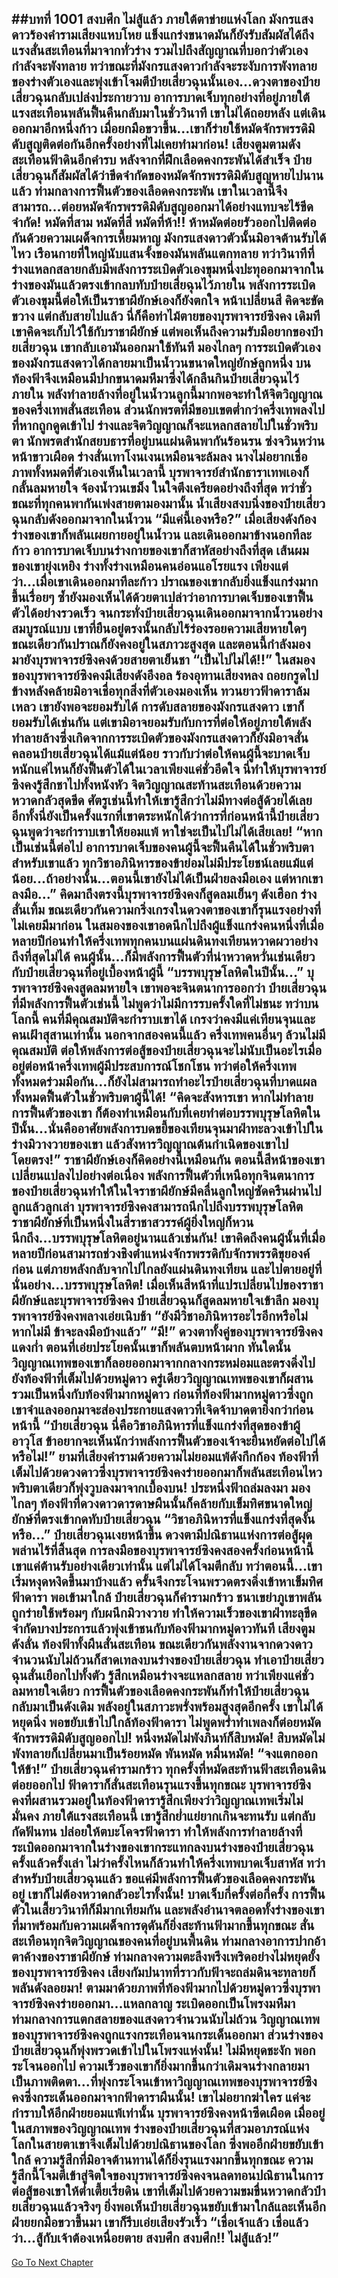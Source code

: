 ##บทที่ 1001 สงบศึก ไม่สู้แล้ว
ภายใต้ตาข่ายแห่งโลก มังกรแสงดาวร้องคำรามเสียงแหบโหย แข็งแกร่งขนาดมันก็ยังรับสัมผัสได้ถึงแรงสั่นสะเทือนที่มาจากทั่วร่าง รวมไปถึงสัญญาณที่บอกว่าตัวเองกำลังจะพังทลาย
ทว่าขณะที่มังกรแสงดาวกำลังจะระงับการพังทลายของร่างตัวเองและพุ่งเข้าโจมตีป๋ายเสี่ยวฉุนนั้นเอง...ดวงตาของป๋ายเสี่ยวฉุนกลับเปล่งประกายวาบ อาการบาดเจ็บทุกอย่างที่อยู่ภายใต้แรงสะเทือนพลันฟื้นคืนกลับมาในชั่ววินาที เขาไม่ได้ถอยหลัง แต่เดินออกมาอีกหนึ่งก้าว เมื่อยกมือขวาขึ้น...เขาก็ร่ายใช้หมัดจักรพรรดิมิดับสูญติดต่อกันอีกครั้งอย่างที่ไม่เคยทำมาก่อน!
เสียงตูมตามดังสะเทือนฟ้าดินอีกคำรบ หลังจากที่ฝึกเลือดคงกระพันได้สำเร็จ ป๋ายเสี่ยวฉุนก็สัมผัสได้ว่าขีดจำกัดของหมัดจักรพรรดิมิดับสูญหายไปนานแล้ว ท่ามกลางการฟื้นตัวของเลือดคงกระพัน เขาในเวลานี้จึงสามารถ...ต่อยหมัดจักรพรรดิมิดับสูญออกมาได้อย่างแทบจะไร้ขีดจำกัด!
หมัดที่สาม หมัดที่สี่ หมัดที่ห้า!!
ห้าหมัดต่อยรัวออกไปติดต่อกันด้วยความเผด็จการเหี้ยมหาญ มังกรแสงดาวตัวนั้นมิอาจต้านรับได้ไหว เรือนกายที่ใหญ่นับแสนจั้งของมันพลันแตกทลาย ทว่าวินาทีที่ร่างแหลกสลายกลับมีพลังการระเบิดตัวเองขุมหนึ่งปะทุออกมาจากในร่างของมันแล้วตรงเข้ากลบทับป๋ายเสี่ยฉุนไว้ภายใน
พลังการระเบิดตัวเองขุมนี้ต่อให้เป็นราชาผียักษ์เองก็ยังตกใจ หน้าเปลี่ยนสี คิดจะขัดขวาง แต่กลับสายไปแล้ว นี่ก็คือท่าไม้ตายของบุรพาจารย์ซิงคง เดิมทีเขาคิดจะเก็บไว้ใช้กับราชาผียักษ์ แต่พอเห็นถึงความรับมือยากของป๋ายเสี่ยวฉุน เขากลับเอามันออกมาใช้ทันที
มองไกลๆ การระเบิดตัวเองของมังกรแสงดาวได้กลายมาเป็นน้ำวนขนาดใหญ่ยักษ์ลูกหนึ่ง บนท้องฟ้าจึงเหมือนมีปากขนาดมหึมาซึ่งได้กลืนกินป๋ายเสี่ยวฉุนไว้ภายใน พลังทำลายล้างที่อยู่ในน้ำวนลูกนี้มากพอจะทำให้จิตวิญญาณของครึ่งเทพสั่นสะเทือน ส่วนนักพรตที่มีขอบเขตต่ำกว่าครึ่งเทพลงไปที่หากถูกดูดเข้าไป ร่างและจิตวิญญาณก็จะแหลกสลายไปในชั่วพริบตา
นักพรตสำนักสยบธารที่อยู่บนแผ่นดินพากันร้อนรน ซ่งจวินหว่านหน้าขาวเผือด ร่างสั่นเทาโงนเงนเหมือนจะล้มลง นางไม่อยากเชื่อภาพทั้งหมดที่ตัวเองเห็นในเวลานี้ บุรพาจารย์สำนักธาราเทพเองก็กลั้นลมหายใจ จ้องน้ำวนเขม็ง ในใจตึงเครียดอย่างถึงที่สุด
ทว่าชั่วขณะที่ทุกคนพากันเพ่งสายตามองมานั้น น้ำเสียงสงบนิ่งของป๋ายเสี่ยวฉุนกลับดังออกมาจากในน้ำวน
“มีแค่นี้เองหรือ?” เมื่อเสียงดังก้อง ร่างของเขาก็พลันเผยกายอยู่ในน้ำวน และเดินออกมาข้างนอกทีละก้าว อาการบาดเจ็บบนร่างกายของเขาก็สาหัสอย่างถึงที่สุด เส้นผมของเขายุ่งเหยิง ร่างทั้งร่างเหมือนคนอ่อนแอโรยแรง เพียงแต่ว่า...เมื่อเขาเดินออกมาทีละก้าว ปราณของเขากลับยิ่งแข็งแกร่งมากขึ้นเรื่อยๆ ซ้ำยังมองเห็นได้ด้วยตาเปล่าว่าอาการบาดเจ็บของเขาฟื้นตัวได้อย่างรวดเร็ว
จนกระทั่งป๋ายเสี่ยวฉุนเดินออกมาจากน้ำวนอย่างสมบูรณ์แบบ เขาที่ยืนอยู่ตรงนั้นกลับไร้ร่องรอยความเสียหายใดๆ ขณะเดียวกันปราณก็ยังคงอยู่ในสภาวะสูงสุด และตอนนี้กำลังมองมายังบุรพาจารย์ซิงคงด้วยสายตาเย็นชา
“เป็นไปไม่ได้!!” ในสมองของบุรพาจารย์ซิงคงมีเสียงดังอึงอล ร้องอุทานเสียงหลง ถอยกรูดไปข้างหลังคล้ายมิอาจเชื่อทุกสิ่งที่ตัวเองมองเห็น
ทวนยาวฟ้าดาราล้มเหลว เขายังพอจะยอมรับได้ การดับสลายของมังกรแสงดาว เขาก็ยอมรับได้เช่นกัน แต่เขามิอาจยอมรับกับการที่ต่อให้อยู่ภายใต้พลังทำลายล้างซึ่งเกิดจากการระเบิดตัวของมังกรแสงดาวก็ยังมิอาจสั่นคลอนป๋ายเสี่ยวฉุนได้แม้แต่น้อย ราวกับว่าต่อให้คนผู้นี้จะบาดเจ็บหนักแค่ไหนก็ยังฟื้นตัวได้ในเวลาเพียงแค่ชั่วอึดใจ
นี่ทำให้บุรพาจารย์ซิงคงรู้สึกชาไปทั้งหนังหัว จิตวิญญาณสะท้านสะเทือนด้วยความหวาดกลัวสุดขีด ศัตรูเช่นนี้ทำให้เขารู้สึกว่าไม่มีทางต่อสู้ด้วยได้เลย อีกทั้งนี่ยังเป็นครั้งแรกที่เขาตระหนักได้ว่าการที่ก่อนหน้านี้ป๋ายเสี่ยวฉุนพูดว่าจะกำราบเขาให้ยอมแพ้ หาใช่จะเป็นไปไม่ได้เสียเลย!
“หากเป็นเช่นนี้ต่อไป อาการบาดเจ็บของคนผู้นี้จะฟื้นคืนได้ในชั่วพริบตา สำหรับเขาแล้ว ทุกวิชาอภินิหารของข้าย่อมไม่มีประโยชน์เลยแม้แต่น้อย...ถ้าอย่างนั้น...ตอนนี้เขายังไม่ได้เป็นฝ่ายลงมือเอง แต่หากเขาลงมือ...” คิดมาถึงตรงนี้บุรพาจารย์ซิงคงก็สูดลมเย็นๆ ดังเฮือก ร่างสั่นเทิ้ม ขณะเดียวกันความกริ่งเกรงในดวงตาของเขาก็รุนแรงอย่างที่ไม่เคยมีมาก่อน
ในสมองของเขาอดนึกไปถึงผู้แข็งแกร่งคนหนึ่งที่เมื่อหลายปีก่อนทำให้ครึ่งเทพทุกคนบนแผ่นดินทงเทียนหวาดผวาอย่างถึงที่สุดไม่ได้ คนผู้นั้น...ก็มีพลังการฟื้นตัวที่น่าหวาดหวั่นเช่นเดียวกับป๋ายเสี่ยวฉุนที่อยู่เบื้องหน้าผู้นี้
“บรรพบุรุษโลหิตในปีนั้น...” บุรพาจารย์ซิงคงสูดลมหายใจ
เขาพอจะจินตนาการออกว่า ป๋ายเสี่ยวฉุนที่มีพลังการฟื้นตัวเช่นนี้ ไม่พูดว่าไม่มีการรบครั้งใดที่ไม่ชนะ ทว่าบนโลกนี้ คนที่มีคุณสมบัติจะกำราบเขาได้ เกรงว่าคงมีแค่เทียนจุนและคนเฝ้าสุสานเท่านั้น
นอกจากสองคนนี้แล้ว ครึ่งเทพคนอื่นๆ ล้วนไม่มีคุณสมบัติ ต่อให้พลังการต่อสู้ของป๋ายเสี่ยวฉุนจะไม่นับเป็นอะไรเมื่ออยู่ต่อหน้าครึ่งเทพผู้มีประสบการณ์โชกโชน ทว่าต่อให้ครึ่งเทพทั้งหมดร่วมมือกัน...ก็ยังไม่สามารถทำอะไรป๋ายเสี่ยวฉุนที่บาดแผลทั้งหมดฟื้นตัวในชั่วพริบตาผู้นี้ได้!
“คิดจะสังหารเขา หากไม่ทำลายการฟื้นตัวของเขา ก็ต้องทำเหมือนกับที่เคยทำต่อบรรพบุรุษโลหิตในปีนั้น...นั่นคืออาศัยพลังการบดขยี้ของเทียนจุนมาฝ่าทะลวงเข้าไปในร่างมิวางวายของเขา แล้วสังหารวิญญาณต้นกำเนิดของเขาไปโดยตรง!”
ราชาผียักษ์เองก็คิดอย่างนี้เหมือนกัน ตอนนี้สีหน้าของเขาเปลี่ยนแปลงไปอย่างต่อเนื่อง พลังการฟื้นตัวที่เหนือทุกจินตนาการของป๋ายเสี่ยวฉุนทำให้ในใจราชาผียักษ์มีคลื่นลูกใหญ่ซัดครืนผ่านไปลูกแล้วลูกเล่า
บุรพาจารย์ซิงคงสามารถนึกไปถึงบรรพบุรุษโลหิต ราชาผียักษ์ที่เป็นหนึ่งในสี่ราชาสวรรค์ผู้ยิ่งใหญ่ก็หวนนึกถึง...บรรพบุรุษโลหิตอยู่นานแล้วเช่นกัน!
เขาคิดถึงคนผู้นั้นที่เมื่อหลายปีก่อนสามารถช่วงชิงตำแหน่งจักรพรรดิกับจักรพรรดิขุยองค์ก่อน แต่ภายหลังกลับจากไปไกลยังแผ่นดินทงเทียน และไปตายอยู่ที่นั่นอย่าง...บรรพบุรุษโลหิต!
เมื่อเห็นสีหน้าที่แปรเปลี่ยนไปของราชาผียักษ์และบุรพาจารย์ซิงคง ป๋ายเสี่ยวฉุนก็สูดลมหายใจเข้าลึก มองบุรพาจารย์ซิงคงพลางเอ่ยเนิบช้า
“ยังมีวิชาอภินิหารอะไรอีกหรือไม่ หากไม่มี ข้าจะลงมือบ้างแล้ว”
“มี!” ดวงตาทั้งคู่ของบุรพาจารย์ซิงคงแดงก่ำ ตอนที่เอ่ยประโยคนั้นเขาก็พลันตบหน้าผาก ทันใดนั้นวิญญาณเทพของเขาก็ลอยออกมาจากกลางกระหม่อมและตรงดิ่งไปยังท้องฟ้าที่เต็มไปด้วยหมู่ดาว
ครู่เดียววิญญาณเทพของเขาก็ผสานรวมเป็นหนึ่งกับท้องฟ้ามากหมู่ดาว ก่อนที่ท้องฟ้ามากหมู่ดาวซึ่งถูกเขาจำแลงออกมาจะส่องประกายแสงดาวที่เจิดจ้าบาดตายิ่งกว่าก่อนหน้านี้
“ป๋ายเสี่ยวฉุน นี่คือวิชาอภินิหารที่แข็งแกร่งที่สุดของข้าผู้อาวุโส ข้าอยากจะเห็นนักว่าพลังการฟื้นตัวของเจ้าจะยืนหยัดต่อไปได้หรือไม่!” ยามที่เสียงคำรามด้วยความไม่ยอมแพ้ดังกึกก้อง ท้องฟ้าที่เต็มไปด้วยดวงดาวซึ่งบุรพาจารย์ซิงคงร่ายออกมาก็พลันสะเทือนไหว พริบตาเดียวก็พุ่งวูบลงมาจากเบื้องบน!
ประหนึ่งฟ้าถล่มลงมา มองไกลๆ ท้องฟ้าที่ดวงดาวดารดาษผืนนั้นก็คล้ายกับเข็มทิศขนาดใหญ่ยักษ์ที่ตรงเข้ากดทับป๋ายเสี่ยวฉุน
“วิชาอภินิหารที่แข็งแกร่งที่สุดงั้นหรือ...” ป๋ายเสี่ยวฉุนเงยหน้าขึ้น ดวงตามีปณิธานแห่งการต่อสู้ผุดพล่านไร้ที่สิ้นสุด การลงมือของบุรพาจารย์ซิงคงสองครั้งก่อนหน้านี้ เขาแค่ต้านรับอย่างเดียวเท่านั้น แต่ไม่ได้โจมตีกลับ ทว่าตอนนี้...เขาเริ่มหงุดหงิดขึ้นมาบ้างแล้ว ครั้นจึงกระโจนพรวดตรงดิ่งเข้าหาเข็มทิศฟ้าดารา
พอเข้ามาใกล้ ป๋ายเสี่ยวฉุนก็คำรามกร้าว ชนาเขย่าภูเขาพลันถูกร่ายใช้พร้อมๆ กับผนึกมิวางวาย ทำให้ความเร็วของเขาฝ่าทะลุขีดจำกัดบางประการแล้วพุ่งเข้าชนกับท้องฟ้ามากหมู่ดาวทันที
เสียงตูมดังลั่น ท้องฟ้าทั้งผืนสั่นสะเทือน ขณะเดียวกันพลังงานจากดวงดาวจำนวนนับไม่ถ้วนก็สาดเทลงบนร่างของป๋ายเสี่ยวฉุน ทำเอาป๋ายเสี่ยวฉุนสั่นเยือกไปทั้งตัว รู้สึกเหมือนร่างจะแหลกสลาย ทว่าเพียงแค่ชั่วลมหายใจเดียว การฟื้นตัวของเลือดคงกระพันก็ทำให้ป๋ายเสี่ยวฉุนกลับมาเป็นดังเดิม พลังอยู่ในสภาวะพรั่งพร้อมสูงสุดอีกครั้ง เขาไม่ได้หยุดนิ่ง พอขยับเข้าไปใกล้ท้องฟ้าดารา ไม่พูดพร่ำทำเพลงก็ต่อยหมัดจักรพรรดิมิดับสูญออกไป!
หนึ่งหมัดไม่พังภินท์ก็สิบหมัด!
สิบหมัดไม่พังทลายก็เปลี่ยนมาเป็นร้อยหมัด พันหมัด หมื่นหมัด!
“จงแตกออกให้ข้า!” ป๋ายเสี่ยวฉุนคำรามกร้าว ทุกครั้งที่หมัดสะท้านฟ้าสะเทือนดินต่อยออกไป ฟ้าดาราก็สั่นสะเทือนรุนแรงขึ้นทุกขณะ บุรพาจารย์ซิงคงที่ผสานรวมอยู่ในท้องฟ้าดารารู้สึกเพียงว่าวิญญาณเทพเริ่มไม่มั่นคง ภายใต้แรงสะเทือนนี้ เขารู้สึกย่ำแย่ยากเกินจะทนรับ แต่กลับกัดฟันทน ปล่อยให้ตบะโคจรฟ้าดารา ทำให้พลังการทำลายล้างที่ระเบิดออกมาจากในร่างของเขากระแทกลงบนร่างของป๋ายเสี่ยวฉุนครั้งแล้วครั้งเล่า ไม่ว่าครั้งไหนก็ล้วนทำให้ครึ่งเทพบาดเจ็บสาหัส ทว่าสำหรับป๋ายเสี่ยวฉุนแล้ว ขอแค่มีพลังการฟื้นตัวของเลือดคงกระพันอยู่ เขาก็ไม่ต้องหวาดกลัวอะไรทั้งนั้น!
บาดเจ็บกี่ครั้งต่อกี่ครั้ง การฟื้นตัวในเสี้ยววินาทีก็มีมากเทียมกัน และพลังอำนาจตลอดทั้งร่างของเขาที่มาพร้อมกับความเผด็จการดุดันก็ยิ่งสะท้านฟ้ามากขึ้นทุกขณะ สั่นสะเทือนทุกจิตวิญญาณของคนที่อยู่บนพื้นดิน ท่ามกลางอาการปากอ้าตาค้างของราชาผียักษ์ ท่ามกลางความตะลึงพรึงเพริดอย่างไม่หยุดยั้งของบุรพาจารย์ซิงคง เสียงกัมปนาทที่ราวกับฟ้าจะถล่มดินจะทลายก็พลันดังลอยมา!
ตามมาด้วยภาพที่ท้องฟ้ามากไปด้วยหมู่ดาวซึ่งบุรพาจารย์ซิงคงร่ายออกมา...แหลกลาญ ระเบิดออกเป็นโพรงมหึมา ท่ามกลางการแตกสลายของแสงดาวจำนวนนับไม่ถ้วน วิญญาณเทพของบุรพาจารย์ซิงคงถูกแรงกระเทือนจนกระเด็นออกมา ส่วนร่างของป๋ายเสี่ยวฉุนก็พุ่งพรวดเข้าไปในโพรงแห่งนั้น!
ไม่มีหยุดชะงัก พอกระโจนออกไป ความเร็วของเขาก็ยิ่งมากขึ้นกว่าเดิมจนร่างกลายมาเป็นภาพติดตา...ที่พุ่งกระโจนเข้าหาวิญญาณเทพของบุรพาจารย์ซิงคงซึ่งกระเด็นออกมาจากฟ้าดาราผืนนั้น!
เขาไม่อยากฆ่าใคร แค่จะกำราบให้อีกฝ่ายยอมแพ้เท่านั้น
บุรพาจารย์ซิงคงหน้าซีดเผือด เมื่ออยู่ในสภาพของวิญญาณเทพ ร่างของป๋ายเสี่ยวฉุนที่สวมอาภรณ์แห่งโลกในสายตาเขาจึงเต็มไปด้วยปณิธานของโลก ซึ่งพออีกฝ่ายขยับเข้าใกล้ ความรู้สึกที่มิอาจต้านทานได้ก็ยิ่งรุนแรงมากขึ้นทุกขณะ ความรู้สึกนี้โจมตีเข้าสู่จิตใจของบุรพาจารย์ซิงคงจนลดทอนปณิธานในการต่อสู้ของเขาให้ต่ำเตี้ยเรี่ยดิน เขาที่เต็มไปด้วยความขมขื่นหวาดกลัวป๋ายเสี่ยวฉุนแล้วจริงๆ ยิ่งพอเห็นป๋ายเสี่ยวฉุนขยับเข้ามาใกล้และเห็นอีกฝ่ายยกมือขวาขึ้นมา เขาก็รีบเอ่ยเสียงรัวเร็ว
“เชื่อเจ้าแล้ว เชื่อแล้วว่า...สู้กับเจ้าต้องเหนื่อยตาย สงบศึก สงบศึก!! ไม่สู้แล้ว!”
------


[Go To Next Chapter]( ./148.md)
